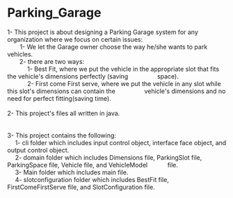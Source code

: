 # Parking_Garage
1- This project is about designing a Parking Garage system for any organization where we focus on certain issues:<br/>
&emsp;&ensp;&nbsp;  1- We let the Garage owner choose the way he/she wants to park vehicles.<br/>
&emsp;&emsp;2- there are two ways: <br/>
&emsp;&emsp;&emsp;        1- Best Fit, where we put the vehicle in the appropriate slot that fits the vehicle's dimensions perfectly (saving &emsp;&emsp;&emsp;&emsp;&ensp;space).<br/>
&emsp;&emsp;&emsp;        2- First come First serve, where we put the vehicle in any slot while this slot's dimensions can contain the &emsp;&emsp;&emsp;&emsp;&ensp;vehicle's dimensions and no need for perfect fitting(saving time).<br/>
<br/>
2- This project's files all written in java.<br/>
<br/>
<br/>
3- This project contains the following:<br/>
&emsp;    1- cli folder which includes input control object, interface face object, and output control object.<br/>
&emsp;    2- domain folder which includes Dimensions file, ParkingSlot file, ParkingSpace file, Vehicle file, and VehicleModel &emsp;&emsp;&emsp;file.<br/>
&emsp;    3- Main folder which includes main file.<br/>
&emsp;    4- slotconfiguration folder which includes BestFit file, FirstComeFirstServe file, and SlotConfiguration file.<br/>
